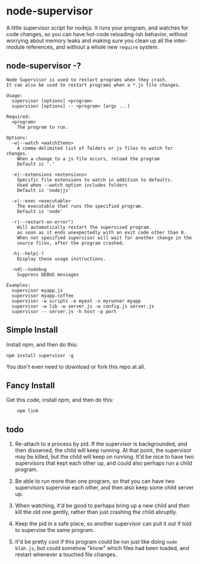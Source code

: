 # node-supervisor

A little supervisor script for nodejs. It runs your program, and
watches for code changes, so you can have hot-code reloading-ish
behavior, without worrying about memory leaks and making sure you
clean up all the inter-module references, and without a whole new
`require` system.

## node-supervisor -?


    Node Supervisor is used to restart programs when they crash.
    It can also be used to restart programs when a *.js file changes.

    Usage:
      supervisor [options] <program>
      supervisor [options] -- <program> [args ...]

    Required:
      <program>
        The program to run.

    Options:
      -w|--watch <watchItems>
        A comma-delimited list of folders or js files to watch for changes.
        When a change to a js file occurs, reload the program
        Default is '.'

      -e|--extensions <extensions>
        Specific file extensions to watch in addition to defaults.
        Used when --watch option includes folders
        Default is 'node|js'

      -x|--exec <executable>
        The executable that runs the specified program.
        Default is 'node'
        
      -r|--restart-on-error")
        Will automatically restart the supervised program.
        as soon as it ends unexpectedly with an exit code other than 0.
        When not specified supervisor will wait for another change in the
        source files, after the program crashed.

      -h|--help|-?
        Display these usage instructions.

      -nd|--nodebug
        Suppress DEBUG messages

    Examples:
      supervisor myapp.js
      supervisor myapp.coffee
      supervisor -w scripts -e myext -x myrunner myapp
      supervisor -w lib -w server.js -w config.js server.js
      supervisor -- server.js -h host -p port


## Simple Install

Install npm, and then do this:

    npm install supervisor -g

You don't even need to download or fork this repo at all.

## Fancy Install

Get this code, install npm, and then do this:

		npm link

## todo

1. Re-attach to a process by pid. If the supervisor is
backgrounded, and then disowned, the child will keep running. At
that point, the supervisor may be killed, but the child will keep
on running. It'd be nice to have two supervisors that kept each
other up, and could also perhaps run a child program.

2. Be able to run more than one program, so that you can have two
supervisors supervise each other, and then also keep some child
server up.

3. When watching, it'd be good to perhaps bring up a new child
and then kill the old one gently, rather than just crashing the
child abruptly.

4. Keep the pid in a safe place, so another supervisor can pull
it out if told to supervise the same program.

5. It'd be pretty cool if this program could be run just like
doing `node blah.js`, but could somehow "know" which files had
been loaded, and restart whenever a touched file changes.
